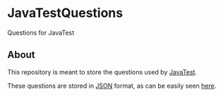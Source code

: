 JavaTestQuestions
=
Questions for JavaTest

About
-
This repository is meant to store the questions used by [JavaTest](https://github.com/Commador/JavaTest).  
  
These questions are stored in [JSON](http://www.json.org/) format, as can be easily seen [here](https://raw.githubusercontent.com/Commador/JavaTestQuestions/master/questions.json).